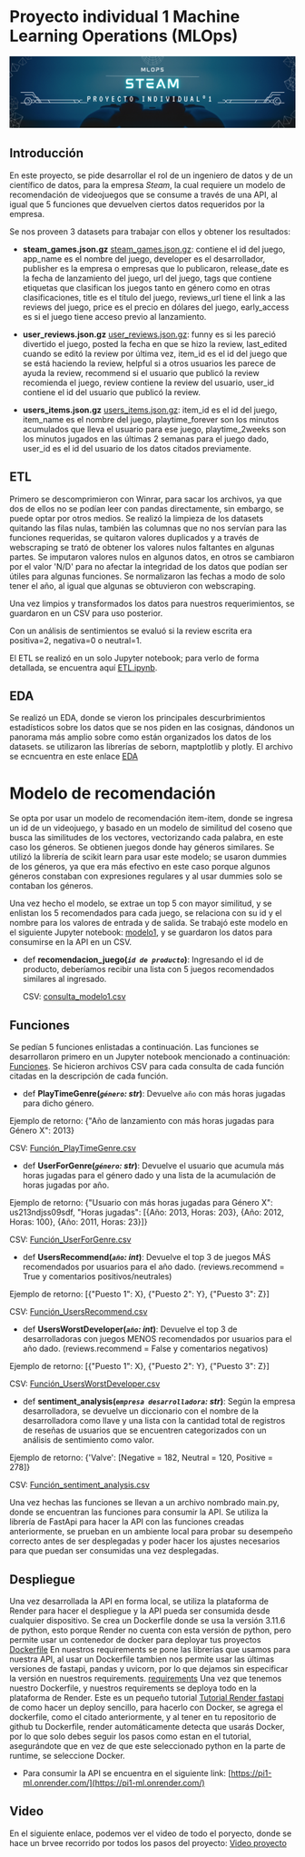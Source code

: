 # Proyecto individual 1 Machine Learning Operations (MLOps)

![Alt text](steam_4.png)

## Introducción
En este proyecto, se pide desarrollar el rol de un ingeniero de datos y de un científico de datos, para la empresa *Steam*, la cual requiere un modelo de recomendación de videojuegos que se consume a través de una API, al igual que 5 funciones que devuelven ciertos datos requeridos por la empresa.

Se nos proveen 3 datasets para trabajar con ellos y obtener los resultados:

- **steam_games.json.gz** [steam_games.json.gz](https://github.com/JUrielCerecero/PI-MLOPS/blob/main/steam_games.json.gz): contiene el id del juego, app_name es el nombre del juego, developer es el desarrollador, publisher es la empresa o empresas que lo publicaron, release_date es la fecha de lanzamiento del juego, url del juego, tags que contiene etiquetas que clasifican los juegos tanto en género como en otras clasificaciones, title es el título del juego, reviews_url tiene el link a las reviews del juego, price es el precio en dólares del juego, early_access es si el juego tiene acceso previo al lanzamiento.

- **user_reviews.json.gz** [user_reviews.json.gz](https://github.com/JUrielCerecero/PI-MLOPS/blob/main/user_reviews.json.gz): funny es si les pareció divertido el juego, posted la fecha en que se hizo la review, last_edited cuando se editó la review por última vez, item_id es el id del juego que se está haciendo la review, helpful si a otros usuarios les parece de ayuda la review, recommend si el usuario que publicó la review recomienda el juego, review contiene la review del usuario, user_id contiene el id del usuario que publicó la review.

- **users_items.json.gz** [users_items.json.gz](https://github.com/JUrielCerecero/PI-MLOPS/blob/main/users_items.json.gz): item_id es el id del juego, item_name es el nombre del juego, playtime_forever son los minutos acumulados que lleva el usuario para ese juego, playtime_2weeks son los minutos jugados en las últimas 2 semanas para el juego dado, user_id es el id del usuario de los datos citados previamente.

## ETL
Primero se descomprimieron con Winrar, para sacar los archivos, ya que dos de ellos no se podían leer con pandas directamente, sin embargo, se puede optar por otros medios.
Se realizó la limpieza de los datasets quitando las filas nulas, también las columnas que no nos servían para las funciones requeridas, se quitaron valores duplicados y a través de webscraping se trató de obtener los valores nulos faltantes en algunas partes. Se imputaron valores nulos en algunos datos, en otros se cambiaron por el valor 'N/D' para no afectar la integridad de los datos que podían ser útiles para algunas funciones. Se normalizaron las fechas a modo de solo tener el año, al igual que algunas se obtuvieron con webscraping.

Una vez limpios y transformados los datos para nuestros requerimientos, se guardaron en un CSV para uso posterior.

Con un análisis de sentimientos se evaluó si la review escrita era positiva=2, negativa=0 o neutral=1.

El ETL se realizó en un solo Jupyter notebook; para verlo de forma detallada, se encuentra aquí [ETL.ipynb](https://github.com/JUrielCerecero/PI-MLOPS/blob/main/ETL.ipynb).

## EDA

Se realizó un EDA, donde se vieron los principales descurbrimientos estadísticos sobre los datos que se nos piden en las cosignas, dándonos un panorama más amplio sobre como están organizados los datos de los datasets.
se utilizaron las librerías de seborn, maptplotlib y plotly.
El archivo se ecncuentra en este enlace [EDA](https://github.com/JUrielCerecero/PI-MLOPS/blob/main/EDA.ipynb)

# Modelo de recomendación

Se opta por usar un modelo de recomendación item-item, donde se ingresa un id de un videojuego, y basado en un modelo de similitud del coseno que busca las similitudes de los vectores, vectorizando cada palabra, en este caso los géneros. Se obtienen juegos donde hay géneros similares. Se utilizó la librería de scikit learn para usar este modelo; se usaron dummies de los géneros, ya que era más efectivo en este caso porque algunos géneros constaban con expresiones regulares y al usar dummies solo se contaban los géneros.

Una vez hecho el modelo, se extrae un top 5 con mayor similitud, y se enlistan los 5 recomendados para cada juego, se relaciona con su id y el nombre para los valores de entrada y de salida. Se trabajó este modelo en el siguiente Jupyter notebook: [modelo1](https://github.com/JUrielCerecero/PI-MLOPS/blob/main/modelo1.ipynb), y se guardaron los datos para consumirse en la API en un CSV.
+ def **recomendacion_juego(*`id de producto`*)**:
    Ingresando el id de producto, deberíamos recibir una lista con 5 juegos recomendados similares al ingresado.

    CSV: [consulta_modelo1.csv](https://github.com/JUrielCerecero/PI-MLOPS/blob/main/consulta_modelo1.csv)

## Funciones

Se pedían 5 funciones enlistadas a continuación. Las funciones se desarrollaron primero en un Jupyter notebook mencionado a continuación: [Funciones](https://github.com/JUrielCerecero/PI-MLOPS/blob/main/Funciones.ipynb). Se hicieron archivos CSV para cada consulta de cada función citadas en la descripción de cada función.

+ def **PlayTimeGenre(*`género`: str*)**:
    Devuelve `año` con más horas jugadas para dicho género.

Ejemplo de retorno: {"Año de lanzamiento con más horas jugadas para Género X": 2013}

CSV: [Función_PlayTimeGenre.csv](https://github.com/JUrielCerecero/PI-MLOPS/blob/main/Funci%C3%B3n_PlayTimeGenre.csv)

+ def **UserForGenre(*`género`: str*)**:
    Devuelve el usuario que acumula más horas jugadas para el género dado y una lista de la acumulación de horas jugadas por año.

Ejemplo de retorno: {"Usuario con más horas jugadas para Género X": us213ndjss09sdf, "Horas jugadas": [{Año: 2013, Horas: 203}, {Año: 2012, Horas: 100}, {Año: 2011, Horas: 23}]}

CSV: [Función_UserForGenre.csv](https://github.com/JUrielCerecero/PI-MLOPS/blob/main/Funci%C3%B3n_UserForGenre.csv)
+ def **UsersRecommend(*`año`: int*)**:
   Devuelve el top 3 de juegos MÁS recomendados por usuarios para el año dado. (reviews.recommend = True y comentarios positivos/neutrales)
  
Ejemplo de retorno: [{"Puesto 1": X}, {"Puesto 2": Y}, {"Puesto 3": Z}]

CSV: [Función_UsersRecommend.csv](https://github.com/JUrielCerecero/PI-MLOPS/blob/main/Funci%C3%B3n_UsersRecommend.csv)

+ def **UsersWorstDeveloper(*`año`: int*)**:
   Devuelve el top 3 de desarrolladoras con juegos MENOS recomendados por usuarios para el año dado. (reviews.recommend = False y comentarios negativos)
  
Ejemplo de retorno: [{"Puesto 1": X}, {"Puesto 2": Y}, {"Puesto 3": Z}]

CSV: [Función_UsersWorstDeveloper.csv](https://github.com/JUrielCerecero/PI-MLOPS/blob/main/Funci%C3%B3n_UsersWorstDeveloper.csv)

+ def **sentiment_analysis(*`empresa desarrolladora`: str*)**:
    Según la empresa desarrolladora, se devuelve un diccionario con el nombre de la desarrolladora como llave y una lista con la cantidad total de registros de reseñas de usuarios que se encuentren categorizados con un análisis de sentimiento como valor.

Ejemplo de retorno: {'Valve': [Negative = 182, Neutral = 120, Positive = 278]}

CSV: [Función_sentiment_analysis.csv](https://github.com/JUrielCerecero/PI-MLOPS/blob/main/Funci%C3%B3n_sentiment_analysis.csv)

 Una vez hechas las funciones se llevan a un archivo nombrado main.py, donde se encuentran las funciones para consumir la API. Se utiliza la librería de FastApi para hacer la API con las funciones creadas anteriormente, se prueban en un ambiente local para probar su desempeño correcto antes de ser desplegadas y poder hacer los ajustes necesarios para que puedan ser consumidas una vez desplegadas.

## Despliegue

Una vez desarrollada la API en forma local, se utiliza la plataforma de Render para hacer el despliegue y la API pueda ser consumida desde cualquier dispositivo.
Se crea un Dockerfile donde se usa la versión 3.11.6 de python, esto porque Render no cuenta con esta versión de python, pero permite usar un contenedor de docker para deployar tus proyectos [Dockerfile](https://github.com/JUrielCerecero/PI-MLOPS/blob/main/Dockerfile)
En nuestros requirements se pone las librerías que usamos para nuestra API, al usar un Dockerfile tambien nos permite usar las últimas versiones de fastapi, pandas y uvicorn, por lo que dejamos sin especificar la versión en nuestros requirements. [requirements](https://github.com/JUrielCerecero/PI-MLOPS/blob/main/requirements.txt)
Una vez que tenemos nuestro Dockerfile, y nuestros requirements se deploya todo en la plataforma de Render.
Este es un pequeño tutorial [Tutorial Render fastapi](https://github.com/HX-FNegrete/render-fastapi-tutorial) de como hacer un deploy sencillo, para hacerlo con Docker, se agrega el dockerfile, como el citado anteriormente, y al tener en tu repositorio de github tu Dockerfile, render automáticamente detecta que usarás Docker, por lo que solo debes seguir los pasos como estan en el tutorial, asegurándote que en vez de que este seleccionado python en la parte de runtime, se seleccione Docker.

- Para consumir la API se encuentra en el siguiente link: [https://pi1-ml.onrender.com/](https://pi1-ml.onrender.com/)

## Video

En el siguiente enlace, podemos ver el video de todo el poryecto, donde se hace un brvee recorrido por todos los pasos del proyecto:
[Video proyecto](https://youtu.be/rSU-dbJQD-4)
